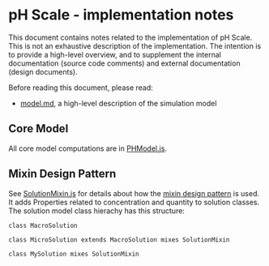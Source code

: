 # pH Scale - implementation notes

This document contains notes related to the implementation of pH Scale. 
This is not an exhaustive description of the implementation.  The intention is 
to provide a high-level overview, and to supplement the internal documentation 
(source code comments) and external documentation (design documents). 

Before reading this document, please read:
* [model.md](https://github.com/phetsims/ph-scale/blob/master/doc/model.md), a high-level description of the simulation model
 
## Core Model

All core model computations are in [PHModel.js](https://github.com/phetsims/ph-scale/blob/master/js/common/model/PHModel.js).

## Mixin Design Pattern

See [SolutionMixin.js](https://github.com/phetsims/ph-scale/blob/master/js/common/model/SolutionMixin.js) for details about
how the [mixin design pattern](https://github.com/phetsims/phet-info/blob/master/doc/phet-software-design-patterns.md#mixin-and-trait) is used.  It adds Properties related to concentration and quantity to solution classes. The solution model class hierachy has this structure:

```
class MacroSolution

class MicroSolution extends MacroSolution mixes SolutionMixin

class MySolution mixes SolutionMixin
```
